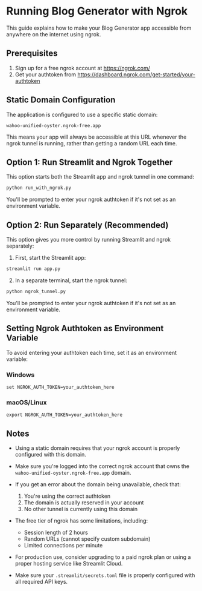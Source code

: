 # Running Blog Generator with Ngrok

This guide explains how to make your Blog Generator app accessible from anywhere on the internet using ngrok.

## Prerequisites

1. Sign up for a free ngrok account at https://ngrok.com/
2. Get your authtoken from https://dashboard.ngrok.com/get-started/your-authtoken

## Static Domain Configuration

The application is configured to use a specific static domain:

```
wahoo-unified-oyster.ngrok-free.app
```

This means your app will always be accessible at this URL whenever the ngrok tunnel is running, rather than getting a random URL each time.

## Option 1: Run Streamlit and Ngrok Together

This option starts both the Streamlit app and ngrok tunnel in one command:

```bash
python run_with_ngrok.py
```

You'll be prompted to enter your ngrok authtoken if it's not set as an environment variable.

## Option 2: Run Separately (Recommended)

This option gives you more control by running Streamlit and ngrok separately:

1. First, start the Streamlit app:

```bash
streamlit run app.py
```

2. In a separate terminal, start the ngrok tunnel:

```bash
python ngrok_tunnel.py
```

You'll be prompted to enter your ngrok authtoken if it's not set as an environment variable.

## Setting Ngrok Authtoken as Environment Variable

To avoid entering your authtoken each time, set it as an environment variable:

### Windows

```
set NGROK_AUTH_TOKEN=your_authtoken_here
```

### macOS/Linux

```
export NGROK_AUTH_TOKEN=your_authtoken_here
```

## Notes

- Using a static domain requires that your ngrok account is properly configured with this domain.
- Make sure you're logged into the correct ngrok account that owns the `wahoo-unified-oyster.ngrok-free.app` domain.
- If you get an error about the domain being unavailable, check that:

  1. You're using the correct authtoken
  2. The domain is actually reserved in your account
  3. No other tunnel is currently using this domain

- The free tier of ngrok has some limitations, including:

  - Session length of 2 hours
  - Random URLs (cannot specify custom subdomain)
  - Limited connections per minute

- For production use, consider upgrading to a paid ngrok plan or using a proper hosting service like Streamlit Cloud.

- Make sure your `.streamlit/secrets.toml` file is properly configured with all required API keys.
